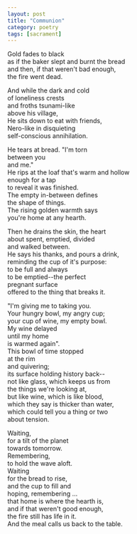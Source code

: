 ```yaml
---
layout: post
title: "Communion"
category: poetry
tags: [sacrament]
---
```


Gold fades to black  
as if the baker slept and burnt the bread  
and then, if that weren't bad enough,  
the fire went dead.  

And while the dark and cold   
of loneliness crests   
and froths tsunami-like  
above his village,  
He sits down to eat with friends,   
Nero-like in disquieting   
self-conscious annihilation.  

He tears at bread. "I'm torn  
between you  
and me."   
He rips at the loaf that's warm and hollow  
enough for a tap   
to reveal it was finished.  
The empty in-between defines   
the shape of things.  
The rising golden warmth says  
you're home at any hearth.  

Then he drains the skin, the heart   
about spent, emptied, divided   
and walked between.   
He says his thanks, and pours a drink,   
reminding the cup of it's purpose:   
to be full and always  
to be emptied--the perfect   
pregnant surface   
offered to the thing that breaks it.  

"I'm giving me to taking you.  
Your hungry bowl, my angry cup;  
your cup of wine, my empty bowl.  
My wine delayed   
until my home   
is warmed again".  
This bowl of time stopped   
at the rim   
and quivering;   
its surface holding history back--  
not like glass, which keeps us from   
the things we're looking at,  
but like wine, which is like blood,  
which they say is thicker than water,  
which could tell you a thing or two  
about tension.  

Waiting,  
for a tilt of the planet   
towards tomorrow.  
Remembering,   
to hold the wave aloft.  
Waiting  
for the bread to rise,   
and the cup to fill and   
hoping, remembering ...   
that home is where the hearth is,   
and if that weren't good enough,  
the fire still has life in it.  
And the meal calls us back to the table.  

